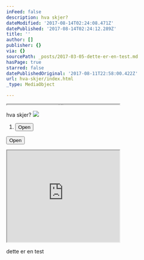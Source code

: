 ```yaml
---
inFeed: false
description: hva skjer?
dateModified: '2017-08-14T02:24:08.471Z'
datePublished: '2017-08-14T02:24:12.289Z'
title: ''
author: []
publisher: {}
via: {}
sourcePath: _posts/2017-03-05-dette-er-en-test.md
hasPage: true
starred: false
datePublishedOriginal: '2017-08-11T22:58:00.422Z'
url: hva-skjer/index.html
_type: MediaObject

---
```

<iframe src="https://the-grid.github.io/ed-userhtml/?g=eJwDAAAAAAE" height="1" style=""></iframe>

hva skjer?
![](https://s3-us-west-2.amazonaws.com/the-grid-img/p/5d4e0d45b5cc10581aab1f1fffbeadf6113a341d.jpg)

1. <button data-role="cta" style="">Open</button>

<button data-role="cta" style="">Open</button>

<iframe src="https://the-grid.github.io/ed-userhtml/?g=eJwDAAAAAAE" height="244" style=""></iframe>

dette er en test